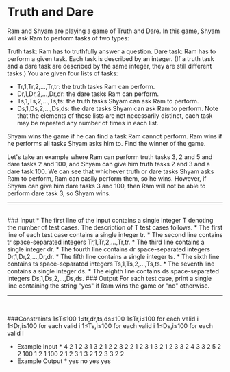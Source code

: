 # Truth and Dare


Ram and Shyam are playing a game of Truth and Dare. In this game, Shyam will ask Ram to perform tasks of two types:

Truth task: Ram has to truthfully answer a question.
Dare task: Ram has to perform a given task.
Each task is described by an integer. (If a truth task and a dare task are described by the same integer, they are still different tasks.) You are given four lists of tasks:

* Tr,1,Tr,2,…,Tr,tr: the truth tasks Ram can perform.
* Dr,1,Dr,2,…,Dr,dr: the dare tasks Ram can perform.
* Ts,1,Ts,2,…,Ts,ts: the truth tasks Shyam can ask Ram to perform.
* Ds,1,Ds,2,…,Ds,ds: the dare tasks Shyam can ask Ram to perform.
Note that the elements of these lists are not necessarily distinct, each task may be repeated any number of times in each list.

Shyam wins the game if he can find a task Ram cannot perform. Ram wins if he performs all tasks Shyam asks him to. Find the winner of the game.

Let's take an example where Ram can perform truth tasks 3, 2 and 5 and dare tasks 2 and 100, and Shyam can give him truth tasks 2 and 3 and a dare task 100. We can see that whichever truth or dare tasks Shyam asks Ram to perform, Ram can easily perform them, so he wins. However, if Shyam can give him dare tasks 3 and 100, then Ram will not be able to perform dare task 3, so Shyam wins.
<br>
<hr>
<br>
### Input
* The first line of the input contains a single integer T denoting the number of test cases. The description of T test cases follows.
* The first line of each test case contains a single integer tr.
* The second line contains tr space-separated integers Tr,1,Tr,2,…,Tr,tr.
* The third line contains a single integer dr.
* The fourth line contains dr space-separated integers Dr,1,Dr,2,…,Dr,dr.
* The fifth line contains a single integer ts.
* The sixth line contains ts space-separated integers Ts,1,Ts,2,…,Ts,ts.
* The seventh line contains a single integer ds.
* The eighth line contains ds space-separated integers Ds,1,Ds,2,…,Ds,ds.
### Output
For each test case, print a single line containing the string "yes" if Ram wins the game or "no" otherwise.
<br>
<hr>
<br>

###Constraints
1≤T≤100
1≤tr,dr,ts,ds≤100
1≤Tr,i≤100 for each valid i
1≤Dr,i≤100 for each valid i
1≤Ts,i≤100 for each valid i
1≤Ds,i≤100 for each valid i
* Example Input *
4
2
1 2
3
1 3 2
1
2
2
3 2
2
1 2
3
1 3 2
1
2
3
3 2 4
3
3 2 5
2
2 100
1
2
1
100
2
1 2
3
1 3 2
1
2
3
3 2 2
* Example Output *
yes
no
yes
yes

